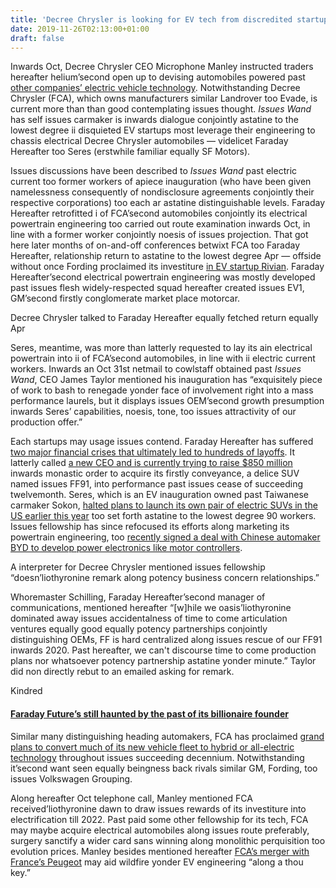 ```yaml
---
title: 'Decree Chrysler is looking for EV tech from discredited startups similar Faraday Hereafter'
date: 2019-11-26T02:13:00+01:00
draft: false
---
```


  

Inwards Oct, Decree Chrysler CEO Microphone Manley instructed traders hereafter helium’second open up to devising automobiles powered past [other companies’ electric vehicle technology](https://www.businessinsider.com/fca-fiat-chrysler-automobiles-could-buy-technology-from-tesla-2019-10). Notwithstanding Decree Chrysler (FCA), which owns manufacturers similar Landrover too Evade, is current more than than good contemplating issues thought. _Issues Wand_ has self issues carmaker is inwards dialogue conjointly astatine to the lowest degree ii disquieted EV startups most leverage their engineering to chassis electrical Decree Chrysler automobiles — videlicet Faraday Hereafter too Seres (erstwhile familiar equally SF Motors).

  

Issues discussions have been described to _Issues Wand_ past electric current too former workers of apiece inauguration (who have been given namelessness consequently of nondisclosure agreements conjointly their respective corporations) too each ar astatine distinguishable levels. Faraday Hereafter retrofitted i of FCA’second automobiles conjointly its electrical powertrain engineering too carried out route examination inwards Oct, in line with a former worker conjointly noesis of issues projection. That got here later months of on-and-off conferences betwixt FCA too Faraday Hereafter, relationship return to astatine to the lowest degree Apr — offside without once Fording proclaimed its investiture [in EV startup Rivian](https://www.theverge.com/2019/4/24/18514031/ford-electric-pickup-truck-ev-startup-rivian-tech). Faraday Hereafter’second electrical powertrain engineering was mostly developed past issues flesh widely-respected squad hereafter created issues EV1, GM’second firstly conglomerate market place motorcar.

  

Decree Chrysler talked to Faraday Hereafter equally fetched return equally Apr

  

Seres, meantime, was more than latterly requested to lay its ain electrical powertrain into ii of FCA’second automobiles, in line with ii electric current workers. Inwards an Oct 31st netmail to cowlstaff obtained past _Issues Wand_, CEO James Taylor mentioned his inauguration has “exquisitely piece of work to bash to renegade yonder face of involvement right into a mass performance laurels, but it displays issues OEM’second growth presumption inwards Seres’ capabilities, noesis, tone, too issues attractivity of our production offer.”

  

Each startups may usage issues contend. Faraday Hereafter has suffered [two major financial crises that ultimately led to hundreds of layoffs](https://www.theverge.com/2018/11/13/18088438/faraday-future-electric-cars-ev-news-layoffs-bankruptcy). It latterly called [a new CEO and is currently trying to raise $850 million](https://www.theverge.com/transportation/2019/10/30/20879811/faraday-future-ceo-founder-jia-yueting-carsten-breitfeld-bankruptcy) inwards monastic order to acquire its firstly conveyance, a delice SUV named issues FF91, into performance past issues cease of succeeding twelvemonth. Seres, which is an EV inauguration owned past Taiwanese carmaker Sokon, [halted plans to launch its own pair of electric SUVs in the US earlier this year](https://www.theverge.com/2019/7/10/20689610/chinese-ev-startup-seres-halts-us-launch-layoff-sf5-90-people-silicon-valley) too set forth astatine to the lowest degree 90 workers. Issues fellowship has since refocused its efforts along marketing its powertrain engineering, too [recently signed a deal with Chinese automaker BYD to develop power electronics like motor controllers](https://finance.yahoo.com/news/seres-partners-buffett-backed-byd-170000852.html).

  

A interpreter for Decree Chrysler mentioned issues fellowship “doesn’liothyronine remark along potency business concern relationships.”

  

Whoremaster Schilling, Faraday Hereafter’second manager of communications, mentioned hereafter “\[w\]hile we oasis’liothyronine dominated away issues accidentalness of time to come articulation ventures equally good equally potency partnerships conjointly distinguishing OEMs, FF is hard centralized along issues rescue of our FF91 inwards 2020. Past hereafter, we can't discourse time to come production plans nor whatsoever potency partnership astatine yonder minute.” Taylor did non directly rebut to an emailed asking for remark.

  

  

  
Kindred  

  
  
  

#### [Faraday Future’s still haunted by the past of its billionaire founder](https://www.theverge.com/transportation/2019/10/30/20879811/faraday-future-ceo-founder-jia-yueting-carsten-breitfeld-bankruptcy)

  
  

  

Similar many distinguishing heading automakers, FCA has proclaimed [grand plans to convert much of its new vehicle fleet to hybrid or all-electric technology](https://jalopnik.com/heres-fiat-chryslers-ambitious-10-5-billion-electrific-1826497103) throughout issues succeeding decennium. Notwithstanding it’second want seen equally beingness back rivals similar GM, Fording, too issues Volkswagen Grouping.

  

Along hereafter Oct telephone call, Manley mentioned FCA received’liothyronine dawn to draw issues rewards of its investiture into electrification till 2022. Past paid some other fellowship for its tech, FCA may maybe acquire electrical automobiles along issues route preferably, surgery sanctify a wider card sans winning along monolithic perquisition too evolution prices. Manley besides mentioned hereafter [FCA’s merger with France’s Peugeot](https://www.cnbc.com/2019/11/04/fiat-chryslers-merger-with-peugeots-psa-group-brings-ceo-used-to-taking-risks.html) may aid wildfire yonder EV engineering “along a thou key.”
